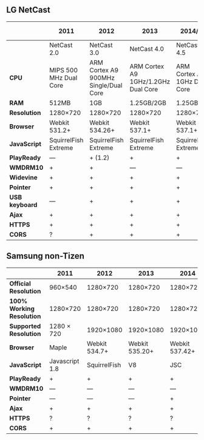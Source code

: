 ## LG NetCast

|       | 2011        | 2012        | 2013        | 2014/15     | 2014/15 UHD |
| ----- | ----------- | ----------- | ----------- | ----------- | ----------- |
|       | NetCast 2.0 | NetCast 3.0 | NetCast 4.0 | NetCast 4.5 | NetCast 4.5 |
| __CPU__          | MIPS 500 MHz Dual Core | ARM Cortex A9 900MHz Single/Dual Core | ARM Cortex A9 1GHz/1.2GHz Dual Core | ARM Cortex A9 1GHz Dual Core | ARM Cortex A9 1.2GHz Quad Core |
| __RAM__          | 512MB       | 1GB         | 1.25GB/2GB  | 1.25GB      | 2GB         |
| __Resolution__   | 1280&times;720 | 1280&times;720 | 1280&times;720 | 1280&times;720 | 1920&times;1080 |
| __Browser__      | Webkit 531.2+ | Webkit 534.26+ | Webkit 537.1+ | Webkit 537.1+ | Webkit 537.1+ |
| __JavaScript__   | SquirrelFish Extreme | SquirrelFish Extreme | SquirrelFish Extreme | SquirrelFish Extreme | SquirrelFish Extreme |
| __PlayReady__    | — | + (1.2) | + | + | + |
| __WMDRM10__      | + | + | — | — | — |
| __Widevine__     | + | + | + | + | + |
| __Pointer__      | + | + | + | + | + |
| __USB keyboard__ | — | + | + | + | + |
| __Ajax__         | + | + | + | + | + |
| __HTTPS__        | + | + | + | + | + |
| __CORS__         | ? | + | + | + | + |

## Samsung non-Tizen

|       | 2011        | 2012        | 2013        | 2014        | 2014 UHD    |
| ----- | ----------- | ----------- | ----------- | ----------- | ----------- |
| __Official Resolution__   | 960&times;540 | 1280&times;720 | 1280&times;720 | 1280&times;720 | 1920&times;1080 |
| __100% Working Resolution__   | 1280&times;720 | 1280&times;720 | 1280&times;720 | 1280&times;720 | 1920&times;1080 |
| __Supported Resolution__   | 1280 &times; 720 | 1920&times;1080 | 1920&times;1080 | 1920&times;1080 | 1920&times;1080 |
| __Browser__      | Maple | Webkit 534.7+ | Webkit 535.20+ | Webkit 537.42+ | Webkit 537.42+ |
| __JavaScript__   | Javascript 1.8 | SquirrelFish | V8 | JSC | JSC |
| __PlayReady__    | + | + | + | + | + |
| __WMDRM10__      | — | — | — | — | — |
| __Pointer__      | — | — | — | + | + |
| __Ajax__         | + | + | + | + | + |
| __HTTPS__        | ? | ? | ? | ? | ? |
| __CORS__         | + | + | + | + | + |
